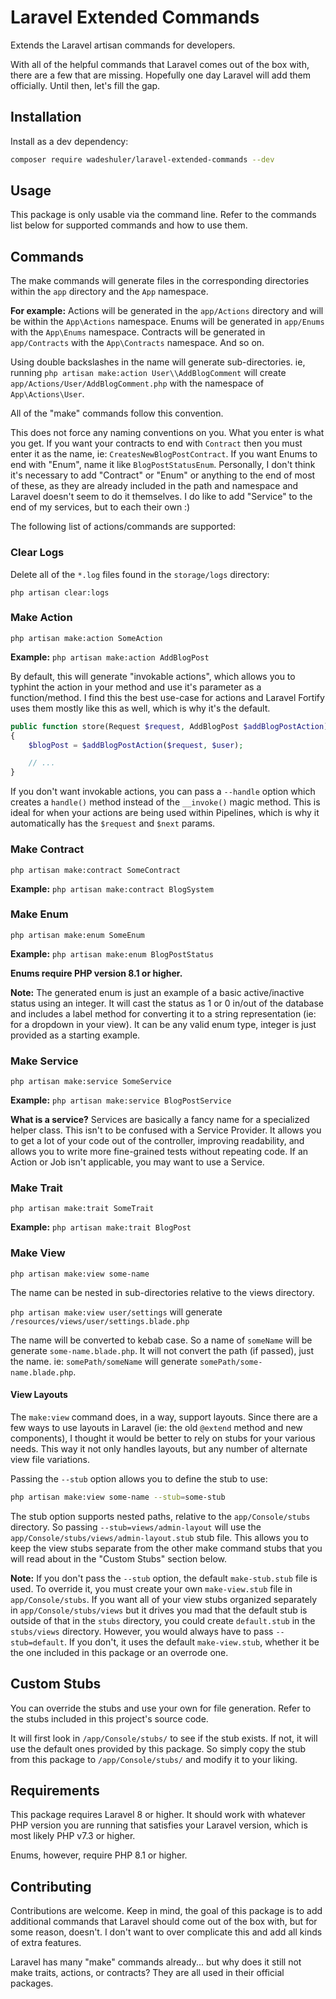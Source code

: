 # Laravel Extended Commands

Extends the Laravel artisan commands for developers.

With all of the helpful commands that Laravel comes out of the box with, there are a few that are missing. Hopefully one day Laravel will add them officially. Until then, let's fill the gap.

## Installation

Install as a dev dependency:

```bash
composer require wadeshuler/laravel-extended-commands --dev
```

## Usage

This package is only usable via the command line. Refer to the commands list below for supported commands and how to use them.

## Commands

The make commands will generate files in the corresponding directories within the `app` directory and the `App` namespace.

**For example:** Actions will be generated in the `app/Actions` directory and will be within the `App\Actions` namespace. Enums will be generated in `app/Enums` with the `App\Enums` namespace. Contracts will be generated in `app/Contracts` with the `App\Contracts` namespace. And so on.

Using double backslashes in the name will generate sub-directories. ie, running `php artisan make:action User\\AddBlogComment` will create `app/Actions/User/AddBlogComment.php` with the namespace of `App\Actions\User`.

All of the "make" commands follow this convention.

This does not force any naming conventions on you. What you enter is what you get. If you want your contracts to end with `Contract` then you must enter it as the name, ie: `CreatesNewBlogPostContract`. If you want Enums to end with "Enum", name it like `BlogPostStatusEnum`. Personally, I don't think it's necessary to add "Contract" or "Enum" or anything to the end of most of these, as they are already included in the path and namespace and Laravel doesn't seem to do it themselves. I do like to add "Service" to the end of my services, but to each their own :)

The following list of actions/commands are supported:

### Clear Logs

Delete all of the `*.log` files found in the `storage/logs` directory:

`php artisan clear:logs`

### Make Action

`php artisan make:action SomeAction`

**Example:** `php artisan make:action AddBlogPost`

By default, this will generate "invokable actions", which allows you to typhint the action in your method and use it's parameter as a function/method. I find this the best use-case for actions and Laravel Fortify uses them mostly like this as well, which is why it's the default.

```php
public function store(Request $request, AddBlogPost $addBlogPostAction)
{
    $blogPost = $addBlogPostAction($request, $user);

    // ...
}
```

If you don't want invokable actions, you can pass a `--handle` option which creates a `handle()` method instead of the `__invoke()` magic method. This is ideal for when your actions are being used within Pipelines, which is why it automatically has the `$request` and `$next` params.

### Make Contract

`php artisan make:contract SomeContract`

**Example:** `php artisan make:contract BlogSystem`

### Make Enum

`php artisan make:enum SomeEnum`

**Example:** `php artisan make:enum BlogPostStatus`

**Enums require PHP version 8.1 or higher.**

**Note:** The generated enum is just an example of a basic active/inactive status using an integer. It will cast the status as 1 or 0 in/out of the database and includes a label method for converting it to a string representation (ie: for a dropdown in your view). It can be any valid enum type, integer is just provided as a starting example.

### Make Service

`php artisan make:service SomeService`

**Example:** `php artisan make:service BlogPostService`

**What is a service?** Services are basically a fancy name for a specialized helper class. This isn't to be confused with a Service Provider. It allows you to get a lot of your code out of the controller, improving readability, and allows you to write more fine-grained tests without repeating code. If an Action or Job isn't applicable, you may want to use a Service.

### Make Trait

`php artisan make:trait SomeTrait`

**Example:** `php artisan make:trait BlogPost`

### Make View

`php artisan make:view some-name`

The name can be nested in sub-directories relative to the views directory.

`php artisan make:view user/settings` will generate `/resources/views/user/settings.blade.php`

The name will be converted to kebab case. So a name of `someName` will be generate `some-name.blade.php`. It will not convert the path (if passed), just the name. ie: `somePath/someName` will generate `somePath/some-name.blade.php`.

#### View Layouts

The `make:view` command does, in a way, support layouts. Since there are a few ways to use layouts in Laravel (ie: the old `@extend` method and new components), I thought it would be better to rely on stubs for your various needs. This way it not only handles layouts, but any number of alternate view file variations.

Passing the `--stub` option allows you to define the stub to use:

```bash
php artisan make:view some-name --stub=some-stub
```

The stub option supports nested paths, relative to the `app/Console/stubs` directory. So passing `--stub=views/admin-layout` will use the `app/Console/stubs/views/admin-layout.stub` stub file. This allows you to keep the view stubs separate from the other make command stubs that you will read about in the "Custom Stubs" section below.

**Note:** If you don't pass the `--stub` option, the default `make-stub.stub` file is used. To override it, you must create your own `make-view.stub` file in `app/Console/stubs`. If you want all of your view stubs organized separately in `app/Console/stubs/views` but it drives you mad that the default stub is outside of that in the `stubs` directory, you could create `default.stub` in the `stubs/views` directory. However, you would always have to pass `--stub=default`. If you don't, it uses the default `make-view.stub`, whether it be the one included in this package or an overrode one.

## Custom Stubs

You can override the stubs and use your own for file generation. Refer to the stubs included in this project's source code.

It will first look in `/app/Console/stubs/` to see if the stub exists. If not, it will use the default ones provided by this package. So simply copy the stub from this package to `/app/Console/stubs/` and modify it to your liking.

## Requirements

This package requires Laravel 8 or higher. It should work with whatever PHP version you are running that satisfies your Laravel version, which is most likely PHP v7.3 or higher.

Enums, however, require PHP 8.1 or higher.

## Contributing

Contributions are welcome. Keep in mind, the goal of this package is to add additional commands that Laravel should come out of the box with, but for some reason, doesn't. I don't want to over complicate this and add all kinds of extra features.

Laravel has many "make" commands already... but why does it still not make traits, actions, or contracts? They are all used in their official packages.
